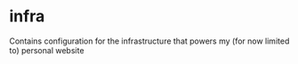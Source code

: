 # infra
Contains configuration for the infrastructure that powers my (for now limited to) personal website
